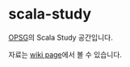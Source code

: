 scala-study
===========

[OPSG](http://opsg.github.com)의 Scala Study 공간입니다.

자료는 [wiki page](https://github.com/opsg/scala-study/wiki)에서 볼 수 있습니다.
